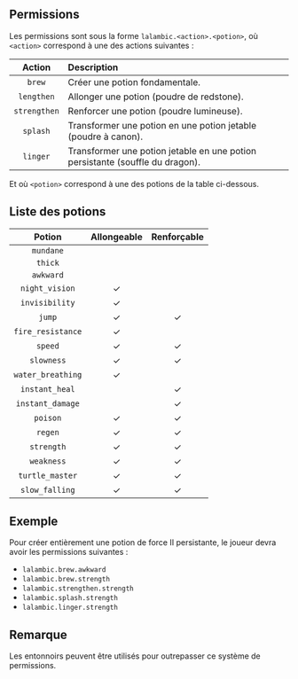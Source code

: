 ## Permissions

Les permissions sont sous la forme `lalambic.<action>.<potion>`, où `<action>` correspond
à une des actions suivantes :

|    Action    | Description                                                                   |
|:------------:|:------------------------------------------------------------------------------|
|    `brew`    | Créer une potion fondamentale.                                                |
|  `lengthen`  | Allonger une potion (poudre de redstone).                                     |
| `strengthen` | Renforcer une potion (poudre lumineuse).                                      |
|   `splash`   | Transformer une potion en une potion jetable (poudre à canon).                |
|   `linger`   | Transformer une potion jetable en une potion persistante (souffle du dragon). |

Et où `<potion>` correspond à une des potions de la table ci-dessous.

## Liste des potions

|      Potion       | Allongeable | Renforçable |
|:-----------------:|:-----------:|:-----------:|
|     `mundane`     |             |             |
|      `thick`      |             |             |
|     `awkward`     |             |             |
|  `night_vision`   |   &check;   |             |
|  `invisibility`   |   &check;   |             |
|      `jump`       |   &check;   |   &check;   |
| `fire_resistance` |   &check;   |             |
|      `speed`      |   &check;   |   &check;   |
|    `slowness`     |   &check;   |   &check;   |
| `water_breathing` |   &check;   |             |
|  `instant_heal`   |             |   &check;   |
| `instant_damage`  |             |   &check;   |
|     `poison`      |   &check;   |   &check;   |
|      `regen`      |   &check;   |   &check;   |
|    `strength`     |   &check;   |   &check;   |
|    `weakness`     |   &check;   |   &check;   |
|  `turtle_master`  |   &check;   |   &check;   |
|  `slow_falling`   |   &check;   |   &check;   |

## Exemple

Pour créer entièrement une potion de force II persistante, le joueur devra avoir les
permissions suivantes :
- `lalambic.brew.awkward`
- `lalambic.brew.strength`
- `lalambic.strengthen.strength`
- `lalambic.splash.strength`
- `lalambic.linger.strength`

## Remarque

Les entonnoirs peuvent être utilisés pour outrepasser ce système de permissions.
